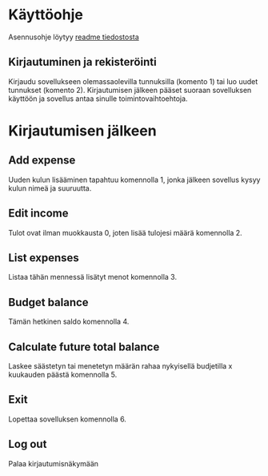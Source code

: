 # Käyttöohje

Asennusohje löytyy [readme tiedostosta](https://github.com/aliskyalisky/ot-harjoitustyo/blob/main/README.md)

## Kirjautuminen ja rekisteröinti
Kirjaudu sovellukseen olemassaolevilla tunnuksilla (komento 1) tai luo uudet tunnukset (komento 2).
Kirjautumisen jälkeen pääset suoraan sovelluksen käyttöön ja sovellus antaa sinulle toimintovaihtoehtoja.

# Kirjautumisen jälkeen

## Add expense
Uuden kulun lisääminen tapahtuu komennolla 1, jonka jälkeen sovellus kysyy kulun nimeä ja suuruutta.

## Edit income
Tulot ovat ilman muokkausta 0, joten lisää tulojesi määrä komennolla 2.

## List expenses
Listaa tähän mennessä lisätyt menot komennolla 3.

## Budget balance
Tämän hetkinen saldo komennolla 4.

## Calculate future total balance
Laskee säästetyn tai menetetyn määrän rahaa nykyisellä budjetilla x kuukauden päästä komennolla 5.

## Exit
Lopettaa sovelluksen komennolla 6.

## Log out
Palaa kirjautumisnäkymään